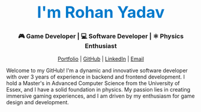 <h1 align="center" style="color: #007acc; font-size: 3em;">I'm Rohan Yadav</h1>

<h3 align="center">🎮 Game Developer | 💻 Software Developer | ⚛️ Physics Enthusiast</h3>

<p align="center">
  <a href="#">Portfolio</a> |
  <a href="https://github.com/LastStep">GitHub</a> |
  <a href="https://www.linkedin.com/in/yadav-rohan/">LinkedIn</a> |
  <a href="mailto:drohanyadav@gmail.com">Email</a>
</p>


Welcome to my GitHub! I'm a dynamic and innovative software developer with over 3 years of experience in backend and frontend development. I hold a Master's in Advanced Computer Science from the University of Essex, and I have a solid foundation in physics. My passion lies in creating immersive gaming experiences, and I am driven by my enthusiasm for game design and development.
